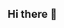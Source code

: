 ## Hi there 👋

<!--
**vinayakjkm/vinayakjkm** is a ✨ _special_ ✨ repository because its `README.md` (this file) appears on your GitHub profile.

Here are some ideas to get you started:

- 🔭 I’m currently working on ...
- 🌱 I’m currently learning ...
- 👯 I’m looking to collaborate on ...
- 🤔 I’m looking for help with ...
- 💬 Ask me about ...
- 📫 How to reach me: ...
- 😄 Pronouns: ...
- ⚡ Fun fact: ...

[assignment 2.docx](https://github.com/user-attachments/files/17131907/assignment.2.docx)
[assignment 2.docx](https://github.com/user-attachments/files/17131913/assignment.2.docx)
[assignment 1.docx](https://github.com/user-attachments/files/17131911/assignment.1.docx)

